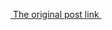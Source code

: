 [ The original post link ][1]

[1]:	http://www.raywenderlich.com/32283/core-graphics-tutorial-lines-rectangles-and-gradients